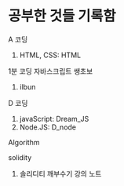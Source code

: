 # 공부한 것들 기록함
A 코딩
1. HTML, CSS: HTML

1분 코딩 자바스크립트 쌩초보 
1. ilbun

D 코딩  
1. javaScript: Dream_JS
2. Node.JS: D_node

Algorithm 

solidity 
1. 솔리디티 깨부수기 강의 노트 